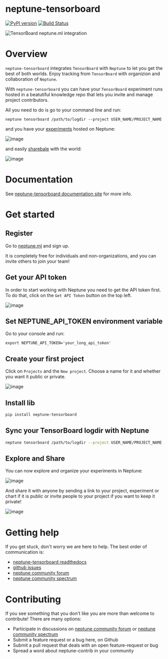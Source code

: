 # neptune-tensorboard
[![PyPI version](https://badge.fury.io/py/neptune-tensorboard.svg)](https://badge.fury.io/py/neptune-tensorboard)
[![Build Status](https://travis-ci.org/neptune-ml/neptune-tensorboard.svg?branch=master)](https://travis-ci.org/neptune-ml/neptune-tensorboard)

![TensorBoard neptune.ml integration](docs/_static/images/tensorboard_neptuneml.png)

# Overview
`neptune-tensorboard` integrates `TensorBoard` with `Neptune` to let you get the best of both worlds.
Enjoy tracking from `TensorBoard` with organizion and collaboration of `Neptune`.

With `neptune-tensorboard` you can have your `TensorBoard` experiment runs hosted in a beatutiful knowledge repo that lets you invite and manage project contributors. 

All you need to do is go to your command line and run:

```
neptune tensorboard /path/to/logdir --project USER_NAME/PROJECT_NAME
```

and you have your [experiments](https://ui.neptune.ml/jakub-czakon/tensorboard-integration/experiments?filterId=bcef6881-128a-4126-a582-31b179bebf67) hosted on Neptune:

![image](https://gist.githubusercontent.com/jakubczakon/f754769a39ea6b8fa9728ede49b9165c/raw/9412c0124439f34b42737a7f3760849761c42dc4/tensorboard_1.png)

and easily [sharebale](https://ui.neptune.ml/jakub-czakon/tensorboard-integration/compare?shortId=%5B%22TEN-40%22%2C%22TEN-39%22%2C%22TEN-38%22%2C%22TEN-37%22%2C%22TEN-36%22%2C%22TEN-35%22%2C%22TEN-34%22%2C%22TEN-33%22%2C%22TEN-32%22%2C%22TEN-31%22%5D) with the world:

![image](https://gist.githubusercontent.com/jakubczakon/f754769a39ea6b8fa9728ede49b9165c/raw/9412c0124439f34b42737a7f3760849761c42dc4/tensorboard_2.png)

# Documentation
See [neptune-tensorboard documentation site](https://neptune-tensorboard.readthedocs.io) for more info.

# Get started

## Register
Go to [neptune.ml](http://bit.ly/2uUd9AB) and sign up.

It is completely free for individuals and non-organizations, and you can invite others to join your team!

## Get your API token
In order to start working with Neptune you need to get the API token first.
To do that, click on the `Get API Token` button on the top left.

![image](https://gist.githubusercontent.com/jakubczakon/f754769a39ea6b8fa9728ede49b9165c/raw/e3776e605fea1fd5377c3ec748ba87b71cd8ef12/get_api_token.png)

## Set NEPTUNE_API_TOKEN environment variable
Go to your console and run:

```
export NEPTUNE_API_TOKEN='your_long_api_token'
```

## Create your first project
Click on `Projects` and the `New project`. Choose a name for it and whether you want it public or private.

![image](https://gist.githubusercontent.com/jakubczakon/f754769a39ea6b8fa9728ede49b9165c/raw/e3776e605fea1fd5377c3ec748ba87b71cd8ef12/new_project.png)

## Install lib

```bash
pip install neptune-tensorboard
```

## Sync your TensorBoard logdir with Neptune

```bash
neptune tensorboard /path/to/logdir --project USER_NAME/PROJECT_NAME
```

## Explore and Share
You can now explore and organize your experiments in Neptune:

![image](https://gist.githubusercontent.com/jakubczakon/f754769a39ea6b8fa9728ede49b9165c/raw/9412c0124439f34b42737a7f3760849761c42dc4/tensorboard_1.png)

And share it with anyone by sending a link to your project, experiment or chart if it is public
or invite people to your project if you want to keep it private!

![image](https://gist.githubusercontent.com/jakubczakon/f754769a39ea6b8fa9728ede49b9165c/raw/e3776e605fea1fd5377c3ec748ba87b71cd8ef12/invite.png)

# Getting help
If you get stuck, don't worry we are here to help.
The best order of communication is:

 * [neptune-tensorboard readthedocs](https://neptune-tensorboard.readthedocs.io)
 * [github issues](https://github.com/neptune-ml/neptune-tensorboard/issues)
 * [neptune community forum](https://community.neptune.ml/)
 * [neptune community spectrum](https://spectrum.chat/neptune-community?tab=posts)
 
# Contributing
If you see something that you don't like you are more than welcome to contribute!
There are many options:
  
  * Participate in discussions on [neptune community forum](https://community.neptune.ml/) or [neptune community spectrum](https://spectrum.chat/neptune-community?tab=posts)
  * Submit a feature request or a bug here, on Github
  * Submit a pull request that deals with an open feature-request or bug
  * Spread a word about neptune-contrib in your community
